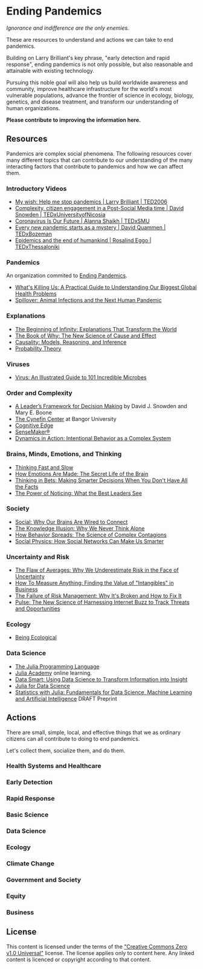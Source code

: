 # Ending Pandemics

_Ignorance and indifference are the only enemies._

These are resources to understand and actions we can take to end pandemics.

Building on Larry Brilliant's key phrase, "early detection and rapid response", ending pandemics is not only possible, but also reasonable and attainable with existing technology.

Pursuing this noble goal will also help us build worldwide awareness and community, improve healthcare infrastructure for the world's most vulnerable populations, advance the frontier of science in ecology, biology, genetics, and disease treatment, and transform our understanding of human organizations.

**Please contribute to improving the information here.**

## Resources

Pandemics are complex social phenomena. The following resources cover many different topics that can contribute to our understanding of the many interacting factors that contribute to pandemics and how we can affect them.

### Introductory Videos

* [My wish: Help me stop pandemics | Larry Brilliant | TED2006](https://www.ted.com/talks/larry_brilliant_my_wish_help_me_stop_pandemics)
* [Complexity, citizen engagement in a Post-Social Media time | David Snowden | TEDxUniversityofNicosia](https://www.youtube.com/watch?v=JkJDyPh9phc)
* [Coronavirus Is Our Future | Alanna Shaikh | TEDxSMU](https://www.youtube.com/watch?v=Fqw-9yMV0sI)
* [Every new pandemic starts as a mystery | David Quammen | TEDxBozeman](https://www.youtube.com/watch?v=rI11hHOya34)
* [Epidemics and the end of humankind | Rosalind Eggo | TEDxThessaloniki](https://www.youtube.com/watch?v=GkLlqobr3PY)

### Pandemics

An organization commited to [Ending Pandemics](https://endingpandemics.org).

* [What's Killing Us: A Practical Guide to Understanding Our Biggest Global Health Problems](https://www.goodreads.com/en/book/show/13556430-what-s-killing-us)
* [Spillover: Animal Infections and the Next Human Pandemic](https://www.goodreads.com/book/show/17573681-spillover)

### Explanations

* [The Beginning of Infinity: Explanations That Transform the World](https://www.goodreads.com/book/show/10483171-the-beginning-of-infinity)
* [The Book of Why: The New Science of Cause and Effect](https://www.goodreads.com/book/show/36204378-the-book-of-why)
* [Causality: Models, Reasoning, and Inference](https://www.goodreads.com/book/show/174276.Causality)
* [Probability Theory](https://www.goodreads.com/book/show/151848.Probability_Theory)

### Viruses

* [Virus: An Illustrated Guide to 101 Incredible Microbes](https://www.goodreads.com/book/show/29452511-virus)

### Order and Complexity

* [A Leader’s Framework for Decision Making](https://hbr.org/2007/11/a-leaders-framework-for-decision-making) by David J. Snowden and Mary E. Boone
* [The Cynefin Center](http://cynefin.bangor.ac.uk) at Bangor University
* [Cognitive Edge](https://cognitive-edge.com)
* [SenseMaker®](https://sensemaker.cognitive-edge.com)
* [Dynamics in Action: Intentional Behavior as a Complex System](https://www.goodreads.com/book/show/1052184.Dynamics_in_Action)

### Brains, Minds, Emotions, and Thinking

* [Thinking Fast and Slow](https://www.goodreads.com/book/show/11468377-thinking-fast-and-slow)
* [How Emotions Are Made: The Secret Life of the Brain](https://www.goodreads.com/book/show/23719305-how-emotions-are-made)
* [Thinking in Bets: Making Smarter Decisions When You Don't Have All the Facts](https://www.goodreads.com/book/show/35957157-thinking-in-bets)
* [The Power of Noticing: What the Best Leaders See](https://www.goodreads.com/book/show/18775293-the-power-of-noticing)

### Society

* [Social: Why Our Brains Are Wired to Connect](https://www.goodreads.com/book/show/17237217-social)
* [The Knowledge Illusion: Why We Never Think Alone](https://www.goodreads.com/book/show/30780235-the-knowledge-illusion)
* [How Behavior Spreads: The Science of Complex Contagions](https://www.goodreads.com/book/show/36854820-how-behavior-spreads)
* [Social Physics: How Social Networks Can Make Us Smarter](https://www.goodreads.com/en/book/show/38331211-social-physics)

### Uncertainty and Risk

* [The Flaw of Averages: Why We Underestimate Risk in the Face of Uncertainty](https://www.goodreads.com/book/show/6351800-the-flaw-of-averages)
* [How To Measure Anything: Finding the Value of "Intangibles" in Business](https://www.goodreads.com/book/show/444653.How_to_Measure_Anything)
* [The Failure of Risk Management: Why It's Broken and How to Fix It](https://www.goodreads.com/book/show/6516407-the-failure-of-risk-management)
* [Pulse: The New Science of Harnessing Internet Buzz to Track Threats and Opportunities](https://www.goodreads.com/book/show/10974382-pulse)

### Ecology

* [Being Ecological](https://www.goodreads.com/book/show/34640995-being-ecological)

### Data Science

* [The Julia Programming Language](https://julialang.org)
* [Julia Academy](https://juliaacademy.com) online learning.
* [Data Smart: Using Data Science to Transform Information into Insight](https://www.goodreads.com/book/show/17682206-data-smart)
* [Julia for Data Science](https://www.goodreads.com/book/show/31084931-julia-for-data-science)
* [Statistics with Julia:
Fundamentals for Data Science, Machine Learning and Artificial Intelligence](https://people.smp.uq.edu.au/YoniNazarathy/julia-stats/StatisticsWithJulia.pdf) DRAFT Preprint

## Actions

There are small, simple, local, and effective things that we as ordinary citizens can all contribute to doing to end pandemics.

Let's collect them, socialize them, and do them.

### Health Systems and Healthcare

### Early Detection

### Rapid Response

### Basic Science

### Data Science

### Ecology

### Climate Change

### Government and Society

### Equity

### Business


## License

This content is licensed under the terms of the ["Creative Commons Zero v1.0 Universal"](/LICENSE) license. The license applies only to content here. Any linked content is licenced or copyright according to that content.

